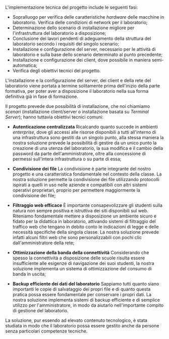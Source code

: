 L'implementazione tecnica del progetto include le seguenti fasi:

* Sopralluogo per verifica delle caratteristiche *hardware* delle macchine in
  laboratorio. Verifica delle condizioni di network per il laboratorio;
* Determinazione dello scenario di installazione migliore per l'infrastruttura
  del laboratorio a disposizione;
* Conclusione dei lavori pendenti di adeguamento della struttura del
  laboratorio secondo i requisiti del singolo scenario;
* Installazione e configurazione del server, necessario per le attività di
  laboratorio e sulla base dello scenario determinato al punto precedente;
* Installazione e configurazione dei client, dove possibile in maniera
  semi-automatica;
* Verifica degli obiettivi tecnici del progetto.

L'installazione e la configurazione del server, dei client e della rete del
laboratorio viene portata a termine solitamente prima dell'inizio della parte
formativa, per poter aver a disposizione il laboratorio nella sua forma
definitiva già in fase di formazione.

Il progetto prevede due possibilità di installazione, che noi chiamiamo
*scenari* (installazione client/server o installazione basata su *Terminal
Server*); hanno tuttavia obiettivi tecnici comuni:

* **Autenticazione centralizzata**
  Ricalcando quanto succede in ambienti *enterprise*, dove gli accessi alle
risorse disponibili a tutti all'interno di una infrastruttura sono gestiti da
un singolo punto, alla stessa maniera la nostra soluzione prevede la
possibilità di gestire da un unico punto la creazione di una utenza del
laboratorio, la sua modifica e il cambio della password da parte
dell'amministratore, oltre alla concessione di permessi sull'intera
infrastruttura o su parte di essa;

* **Condivisione dei file**
  La condivisione è parte integrante del nostro progetto e una caratteristica
fondamentale nel contesto della classe. La nostra soluzione permette la
condivisione dei file utilizzando protocolli ispirati a quelli in uso nelle
aziende e compatibili con altri sistemi operativi proprietari, proprio per
permettere maggiormente la condivisione dei file;

* **Filtraggio web efficace**
  È importante consapevolizzare gli studenti sulla natura non sempre positiva
e istruttiva dei siti disponibili sul web. Riteniamo fondamentale mettere a
disposizione un ambiente sicuro e fidato per la didattica in laboratorio,
attivando sistemi di filtraggio del traffico web che tengano in debito conto
le indicazioni di legge e delle necessità specifiche della singola classe. La
nostra soluzione prevede infatti alcuni filtri web che sono personalizzabili
con pochi clic dall'amministratore della rete;

* **Ottimizzazione della banda della connettività**
  Considerando che spesso la connettività a disposizione delle scuole risulta
essere insufficiente alle esigenze di navigazione dei suoi studenti, la nostra
soluzione implementa un sistema di ottimizzazione del consumo di banda in
uscita;

* **Backup efficiente dei dati del laboratorio**
  Sappiamo tutti quanto siano importanti le copie di salvataggio dei propri
file e di quanto questa pratica possa essere fondamentale per conservare i
propri dati. La nostra soluzione implementa sistemi di backup efficiente e di
semplice utilizzo per l'amministratore, in modo da aiutarlo nell'importante
compito di gestione del laboratorio.

La soluzione, pur essendo ad elevato contenuto tecnologico, è stata studiata
in modo che il laboratorio possa essere gestito anche da persone senza
particolari competenze tecniche.
